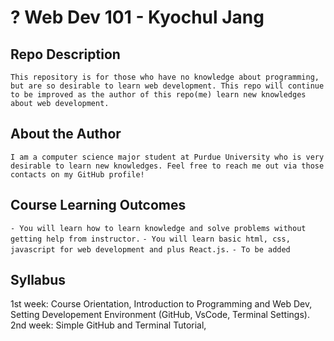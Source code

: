 # ? Web Dev 101 - Kyochul Jang

## Repo Description
```This repository is for those who have no knowledge about programming, but are so desirable to learn web development. This repo will continue to be improved as the author of this repo(me) learn new knowledges about web development.```

## About the Author
```I am a computer science major student at Purdue University who is very desirable to learn new knowledges. Feel free to reach me out via those contacts on my GitHub profile!```

## Course Learning Outcomes
```- You will learn how to learn knowledge and solve problems without getting help from instructor.```
```- You will learn basic html, css, javascript for web development and plus React.js.```
```- To be added```

## Syllabus
1st week:  Course Orientation, Introduction to Programming and Web Dev, Setting Developement Environment (GitHub, VsCode, Terminal Settings).
2nd week: Simple GitHub and Terminal Tutorial, 


